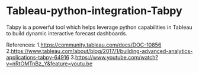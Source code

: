 # Tableau-python-integration-Tabpy
Tabpy is a powerful tool which helps leverage python capabilities in Tableau to build dynamic interactive forecast dashboards.


References:
1.https://community.tableau.com/docs/DOC-10856
2.https://www.tableau.com/about/blog/2017/1/building-advanced-analytics-applications-tabpy-64916
3.https://www.youtube.com/watch?v=nRtOMTnBz_Y&feature=youtu.be
